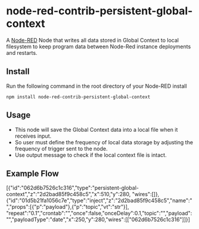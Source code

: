 # node-red-contrib-persistent-global-context

A <a href="http://nodered.org" target="_new">Node-RED</a> Node that writes all data stored in Global Context to local filesystem to keep program data between Node-Red instance deployments and restarts.

## Install

Run the following command in the root directory of your Node-RED install

    npm install node-red-contrib-persistent-global-context

## Usage

* This node will save the Global Context data into a local file when it receives input. 
* So user must define the frequency of local data storage by adjusting the frequency of trigger sent to the node.
* Use output message to check if the local context file is intact.

## Example Flow

[{"id":"062d6b7526c1c316","type":"persistent-global-context","z":"2d2bad85f9c458c5","x":510,"y":280,
"wires":[]},{"id":"01d5b21fa1056c7e","type":"inject","z":"2d2bad85f9c458c5","name":"","props":[{"p":"payload"},{"p":"topic","vt":"str"}],
"repeat":"0.1","crontab":"","once":false,"onceDelay":0.1,"topic":"","payload":"","payloadType":"date","x":250,"y":280,"wires":[["062d6b7526c1c316"]]}]